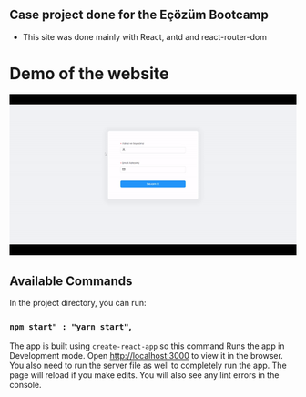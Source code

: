 ## Case project done for the Eçözüm Bootcamp

- This site was done mainly with React, antd and react-router-dom

# Demo of the website 

![demo gif](https://github.com/ygtakky/patika-bootcamp-case/blob/master/demo.gif)


## Available Commands

In the project directory, you can run:

### `npm start" : "yarn start"`,

The app is built using `create-react-app` so this command Runs the app in Development mode. Open [http://localhost:3000](http://localhost:3000) to view it in the browser. You also need to run the server file as well to completely run the app. The page will reload if you make edits.
You will also see any lint errors in the console.
